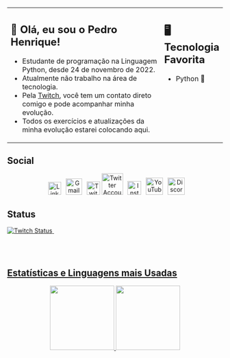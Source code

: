 <br>

<div align=center>
</div>
<table><tr><td valign="top" width="75%">

## 👋 Olá, eu sou o Pedro Henrique!

- Estudante de programação na Linguagem Python, desde 24 de novembro de 2022.
- Atualmente não trabalho na área de tecnologia.
- Pela [Twitch](https://www.twitch.tv/pedrohentec), você tem um contato direto comigo e pode acompanhar minha evolução.
- Todos os exercícios e atualizações da minha evolução estarei colocando aqui.

</td><td valign="top" width="25%">


## 🖥️ Tecnologia Favorita
- Python 🐍


 </tr></tr></table> 


## Social

<div align=center>

&ensp;<a href="https://www.linkedin.com/in/pedrohentec"><img src="https://cdn.worldvectorlogo.com/logos/linkedin-icon-2.svg" title="Linkedin" alt="Linkedin Account" width="30"/></a> 
&ensp;<a href="mailto:pedrohentec@gmail.com"><img src="https://upload.wikimedia.org/wikipedia/commons/7/7e/Gmail_icon_%282020%29.svg" title="Gmail" alt="Gmail Contato" width="38"/></a> 
&ensp;<a href="https://www.twitch.tv/pedrohentec"><img src="https://w7.pngwing.com/pngs/968/223/png-transparent-logo-twitch-logos-brands-icon.png" title="Twitch" alt="Twitch Account" width="31"/></a> 
<a href="https://twitter.com/pedrohentec"><img src="https://cdn.worldvectorlogo.com/logos/twitter-6.svg" title="Twitter" alt="Twitter Account" width="50"/></a> 
&ensp;<a href="https://www.instagram.com/pedrohentec"><img src="https://cdn.worldvectorlogo.com/logos/instagram-2016-5.svg" title="Instagram" alt="Instagram Account" width="32"/></a> 
&ensp;<a href="https://www.youtube.com/@pedrohentec"><img src="https://seeklogo.com/images/Y/youtube-icon-logo-521820CDD7-seeklogo.com.png" title="YouTube" alt="YouTube Account" width="40"/></a>
&ensp;<a href="https://discord.com/invite/26bDPQa9TY"><img src="https://cdn.worldvectorlogo.com/logos/discord-6.svg" title="Discord" alt="Discord Community" width="40"/></a> 

<!-- <a href="https://www.tiktok.com/@pedrohentec"><img src="https://github.com/FrancescoXX/FrancescoXX/blob/main/tiktok-5962992_1280.webp" title="TikTok" alt="TikTok Account" width="38"/></a> -->

<div align=left>


## Status
<a href="https://www.twitch.tv/pedrohentec"><img alt="Twitch Status" src="https://img.shields.io/twitch/status/pedrohentec?style=for-the-badge&logo=twitch&color=8a43f3">&nbsp;

<br>
<br>




## Estatísticas e Linguagens mais Usadas

<div align="center">
  <img height="150m" src="https://github-readme-stats.vercel.app/api?username=pedrohentec&theme=radical&show_icons=true"/>
  <img height="150em" src="https://github-readme-stats.vercel.app/api/top-langs/?username=pedrohentec&layout=compact&langs_count=8&theme=radical"/>
</div>
